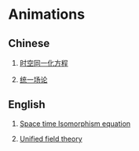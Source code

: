 # Animations



## Chinese

1. [时空同一化方程](Chinese/space_time_Isomorphism_equation.mp4)

2. [统一场论](Chinese/unified_field_theory.mp4)



## English

1. [Space time Isomorphism equation](English/space_time_Isomorphism_equation.mp4)

2. [Unified field theory](English/unified_field_theory.mp4)